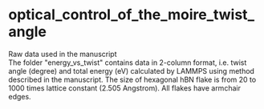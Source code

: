 # optical_control_of_the_moire_twist_angle  
Raw data used in the manuscript  
The folder "energy_vs_twist" contains data in 2-column format, i.e. twist angle (degree) and total energy (eV) calculated by LAMMPS using method described in the manuscript. The size of hexagonal hBN flake is from 20 to 1000 times lattice constant (2.505 Angstrom). All flakes have armchair edges.
